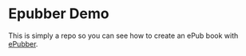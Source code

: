 # Epubber Demo

This is simply a repo so you can see how to create an ePub book with
[ePubber](https://github.com/gosukiwi/epubber).
